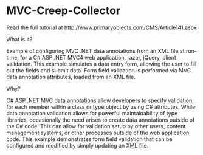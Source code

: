 MVC-Creep-Collector
===================

Read the full tutorial at http://www.primaryobjects.com/CMS/Article141.aspx

What is it?

Example of configuring MVC .NET data annotations from an XML file at run-time, for a C# ASP .NET MVC4 web application, razor, jQuery, client validation. This example simulates a data entry form, allowing the user to fill out the fields and submit data. Form field validation is performed via MVC data annotation attributes, loaded from an XML file.

Why?

C# ASP .NET MVC data annotations allow developers to specify validation for each member within a class or type object by using C# attributes. While data annotation validation allows for powerful maintainability of type libraries, occasionally the need arises to create data annotations outside of the C# code. This can allow for validation setup by other users, content management systems, or other processes outside of the web application code. This example demonstrates form field validation that can be configured and modified by simply updating an XML file.

